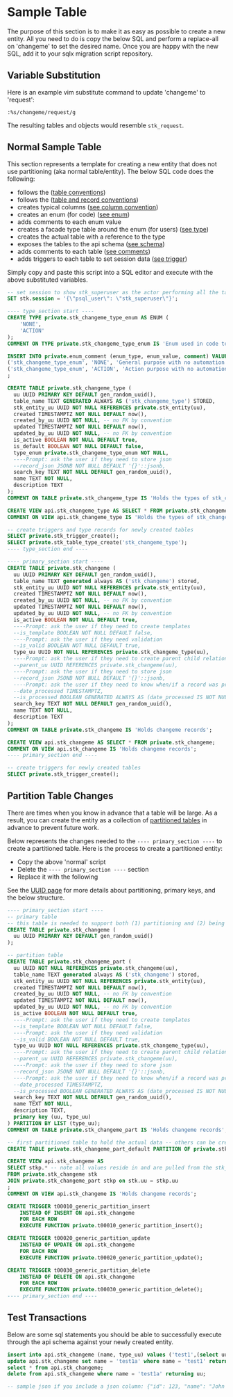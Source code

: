 # Sample Table

The purpose of this section is to make it as easy as possible to create a new entity. All you need to do is copy the below SQL and perform a replace-all on 'changeme' to set the desired name. Once you are happy with the new SQL, add it to your sqlx migration script repository.

## Variable Substitution

Here is an example vim substitute command to update 'changeme' to 'request':

```vim
:%s/changeme/request/g
```

The resulting tables and objects would resemble `stk_request`.

## Normal Sample Table

This section represents a template for creating a new entity that does not use partitioning (aka normal table/entity). The below SQL code does the following:

- follows the ([table conventions](./table-convention.md))
- follows the ([table and record conventions](./table-record-convention.md))
- creates typical columns ([see column convention](./column-convention.md))
- creates an enum (for code) ([see enum](./enum-type-convention.md#enum-convention))
- adds comments to each enum value
- creates a facade type table around the enum (for users) ([see type](./enum-type-convention.md#type-convention))
- creates the actual table with a reference to the type
- exposes the tables to the api schema ([see schema](./schema.md))
- adds comments to each table ([see comments](./comment.md))
- adds triggers to each table to set session data ([see trigger](./trigger-convention.md))

Simply copy and paste this script into a SQL editor and execute with the above substituted variables.

```sql
-- set session to show stk_superuser as the actor performing all the tasks
SET stk.session = '{\"psql_user\": \"stk_superuser\"}';

---- type_section start ----
CREATE TYPE private.stk_changeme_type_enum AS ENUM (
    'NONE',
    'ACTION'
);
COMMENT ON TYPE private.stk_changeme_type_enum IS 'Enum used in code to automate and validate changeme types.';

INSERT INTO private.enum_comment (enum_type, enum_value, comment) VALUES
('stk_changeme_type_enum', 'NONE', 'General purpose with no automation or validation'),
('stk_changeme_type_enum', 'ACTION', 'Action purpose with no automation or validation')
;

CREATE TABLE private.stk_changeme_type (
  uu UUID PRIMARY KEY DEFAULT gen_random_uuid(),
  table_name TEXT GENERATED ALWAYS AS ('stk_changeme_type') STORED,
  stk_entity_uu UUID NOT NULL REFERENCES private.stk_entity(uu),
  created TIMESTAMPTZ NOT NULL DEFAULT now(),
  created_by_uu UUID NOT NULL, -- no FK by convention
  updated TIMESTAMPTZ NOT NULL DEFAULT now(),
  updated_by_uu UUID NOT NULL, -- no FK by convention
  is_active BOOLEAN NOT NULL DEFAULT true,
  is_default BOOLEAN NOT NULL DEFAULT false,
  type_enum private.stk_changeme_type_enum NOT NULL,
  ----Prompt: ask the user if they need to store json
  --record_json JSONB NOT NULL DEFAULT '{}'::jsonb,
  search_key TEXT NOT NULL DEFAULT gen_random_uuid(),
  name TEXT NOT NULL,
  description TEXT
);
COMMENT ON TABLE private.stk_changeme_type IS 'Holds the types of stk_changeme records. To see a list of all stk_changeme_type_enum enums and their comments, select from api.enum_value where enum_name is stk_changeme_type_enum.';

CREATE VIEW api.stk_changeme_type AS SELECT * FROM private.stk_changeme_type;
COMMENT ON VIEW api.stk_changeme_type IS 'Holds the types of stk_changeme records.';

-- create triggers and type records for newly created tables
SELECT private.stk_trigger_create();
SELECT private.stk_table_type_create('stk_changeme_type');
---- type_section end ----

---- primary_section start ----
CREATE TABLE private.stk_changeme (
  uu UUID PRIMARY KEY DEFAULT gen_random_uuid(),
  table_name TEXT generated always AS ('stk_changeme') stored,
  stk_entity_uu UUID NOT NULL REFERENCES private.stk_entity(uu),
  created TIMESTAMPTZ NOT NULL DEFAULT now(),
  created_by_uu UUID NOT NULL, -- no FK by convention
  updated TIMESTAMPTZ NOT NULL DEFAULT now(),
  updated_by_uu UUID NOT NULL, -- no FK by convention
  is_active BOOLEAN NOT NULL DEFAULT true,
  ----Prompt: ask the user if they need to create templates
  --is_template BOOLEAN NOT NULL DEFAULT false,
  ----Prompt: ask the user if they need validation
  --is_valid BOOLEAN NOT NULL DEFAULT true,
  type_uu UUID NOT NULL REFERENCES private.stk_changeme_type(uu),
  ----Prompt: ask the user if they need to create parent child relationships inside the table
  --parent_uu UUID REFERENCES private.stk_changeme(uu),
  ----Prompt: ask the user if they need to store json
  --record_json JSONB NOT NULL DEFAULT '{}'::jsonb,
  ----Prompt: ask the user if they need to know when/if a record was processed
  --date_processed TIMESTAMPTZ,
  --is_processed BOOLEAN GENERATED ALWAYS AS (date_processed IS NOT NULL) STORED,
  search_key TEXT NOT NULL DEFAULT gen_random_uuid(),
  name TEXT NOT NULL,
  description TEXT
);
COMMENT ON TABLE private.stk_changeme IS 'Holds changeme records';

CREATE VIEW api.stk_changeme AS SELECT * FROM private.stk_changeme;
COMMENT ON VIEW api.stk_changeme IS 'Holds changeme records';
---- primary_section end ----

-- create triggers for newly created tables
SELECT private.stk_trigger_create();
```

## Partition Table Changes

There are times when you know in advance that a table will be large. As a result, you can create the entity as a collection of [partitioned tables](./partition-convention.md) in advance to prevent future work.

Below represents the changes needed to the `---- primary_section ----` to create a partitioned table. Here is the process to create a partitioned entity:

- Copy the above 'normal' script
- Delete the `---- primary_section ----` section
- Replace it with the following

See the [UUID page](./uuid.md#partition) for more details about partitioning, primary keys, and the below structure.

```sql
---- primary_section start ----
-- primary table
-- this table is needed to support both (1) partitioning and (2) being able to maintain a single primary key and single foreign key references
CREATE TABLE private.stk_changeme (
  uu UUID PRIMARY KEY DEFAULT gen_random_uuid()
);

-- partition table
CREATE TABLE private.stk_changeme_part (
  uu UUID NOT NULL REFERENCES private.stk_changeme(uu),
  table_name TEXT generated always AS ('stk_changeme') stored,
  stk_entity_uu UUID NOT NULL REFERENCES private.stk_entity(uu),
  created TIMESTAMPTZ NOT NULL DEFAULT now(),
  created_by_uu UUID NOT NULL, -- no FK by convention
  updated TIMESTAMPTZ NOT NULL DEFAULT now(),
  updated_by_uu UUID NOT NULL, -- no FK by convention
  is_active BOOLEAN NOT NULL DEFAULT true,
  ----Prompt: ask the user if they need to create templates
  --is_template BOOLEAN NOT NULL DEFAULT false,
  ----Prompt: ask the user if they need validation
  --is_valid BOOLEAN NOT NULL DEFAULT true,
  type_uu UUID NOT NULL REFERENCES private.stk_changeme_type(uu),
  ----Prompt: ask the user if they need to create parent child relationships inside the table
  --parent_uu UUID REFERENCES private.stk_changeme(uu),
  ----Prompt: ask the user if they need to store json
  --record_json JSONB NOT NULL DEFAULT '{}'::jsonb,
  ----Prompt: ask the user if they need to know when/if a record was processed
  --date_processed TIMESTAMPTZ,
  --is_processed BOOLEAN GENERATED ALWAYS AS (date_processed IS NOT NULL) STORED,
  search_key TEXT NOT NULL DEFAULT gen_random_uuid(),
  name TEXT NOT NULL,
  description TEXT,
  primary key (uu, type_uu)
) PARTITION BY LIST (type_uu);
COMMENT ON TABLE private.stk_changeme_part IS 'Holds changeme records';

-- first partitioned table to hold the actual data -- others can be created later
CREATE TABLE private.stk_changeme_part_default PARTITION OF private.stk_changeme_part DEFAULT;

CREATE VIEW api.stk_changeme AS
SELECT stkp.* -- note all values reside in and are pulled from the stk_changeme_part table (not the primary stk_changeme table)
FROM private.stk_changeme stk
JOIN private.stk_changeme_part stkp on stk.uu = stkp.uu
;
COMMENT ON VIEW api.stk_changeme IS 'Holds changeme records';

CREATE TRIGGER t00010_generic_partition_insert
    INSTEAD OF INSERT ON api.stk_changeme
    FOR EACH ROW
    EXECUTE FUNCTION private.t00010_generic_partition_insert();

CREATE TRIGGER t00020_generic_partition_update
    INSTEAD OF UPDATE ON api.stk_changeme
    FOR EACH ROW
    EXECUTE FUNCTION private.t00020_generic_partition_update();

CREATE TRIGGER t00030_generic_partition_delete
    INSTEAD OF DELETE ON api.stk_changeme
    FOR EACH ROW
    EXECUTE FUNCTION private.t00030_generic_partition_delete();
---- primary_section end ----
```

## Test Transactions

Below are some sql statements you should be able to successfully execute through the api schema against your newly created entity.

```sql
insert into api.stk_changeme (name, type_uu) values ('test1',(select uu from api.stk_changeme_type limit 1)) returning uu;
update api.stk_changeme set name = 'test1a' where name = 'test1' returning name;
select * from api.stk_changeme;
delete from api.stk_changeme where name = 'test1a' returning uu;

-- sample json if you include a json column: {"id": 123, "name": "John Doe", "email": "john@example.com", "active": true, "metadata": {"age": 30, "city": "New York"}}
```
